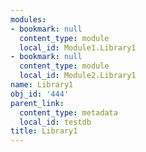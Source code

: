 ```yaml
---
modules:
- bookmark: null
  content_type: module
  local_id: Module1.Library1
- bookmark: null
  content_type: module
  local_id: Module2.Library1
name: Library1
obj_id: '444'
parent_link:
  content_type: metadata
  local_id: testdb
title: Library1
---
```

